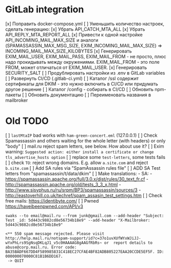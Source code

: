 # GitLab integration

[x] Поправить docker-compose.yml
[ ] Уменьшить количество настроек, сделать генерацию:
    [x] Убрать API_CATCH_MTA_ALL
    [x] Убрать API_REPLY_MTA_REPORT_ALL
    [x] Привести к одной настройке API_INCOMING_MAIL_MAX_SIZE и аналоги (SPAMASSASSIN_MAX_MSG_SIZE, EXIM_INCOMING_MAIL_MAX_SIZE)
        => INCOMING_MAIL_MAX_SIZE_KILOBYTES
    [x] Генерировать EXIM_MAIL_USER, EXIM_MAIL_PASS, EXIM_MAIL_FROM - не просто, плюс надо прокидывать между окружениями.
        EXIM_MAIL_FROM - это поле FROM, может отличаться от EXIM_MAIL_USER.
    [x] Генерировать SECURITY_SALT
[ ] Продублировать настройки из .env в GitLab variables
[ ] Развернуть CI/CD (.gitlab-ci.yml)
[ ] Каталог /ssl содержит сертификаты для DKIM - это нужно включить в CI/CD или придумать другое решение
[ ] Каталог /config - собирать в CI/CD
[ ] Обновить npm-пакеты
[ ] Обновить документацию
[ ] Переименовать названия в mailbroker

# Old TODO

[ ] `lastMtaIP` bad works with `ham-green-concert.eml` (127.0.0.1)
[ ] Check Spamassassin and others waiting for the whole letter (with headers) or only "body"
[ ] mail.ru reject spam letters, see below. How about use it?
[ ] Exim warning: `Suggested action: either install a certificate or change tls_advertise_hosts option`
[ ] replace some `test-letters`, some tests fails
[ ] check `TO`: reject wrong domains. E.g. allow `a.site.com` and reject `b.site.com`
[ ] Add SA rules via "SpamAssassin rules file"
[ ] ADD SA Test letters from "spamassassin/t/data/dkim"
[ ] Make translations:
    - SA:
      - https://spamassassin.apache.org/full/3.0.x/dist/rules/30_text_fr.cf
      - http://spamassassin.apache.org/old/tests_3_3_x.html
      - http://www.sisyphus.ru/ru/srpm/BP3/spamassassin/sources/3
      - http://eastoverhill.co.uk/techref/spam_assasin_test_settings.htm
[ ] Check free mails: https://identibyte.com/
[ ] Pwned https://haveibeenpwned.com/API/v3
```
swaks --to email@mail.ru --from junk@gmail.com --add-header "Subject: Test _id: 5d443c9882cd8e56734b18e9" --add-header "X-Mailbroker: 5d443c9882cd8e56734b18e9"

<** 550 spam message rejected. Please visit http://help.mail.ru/notspam-support/id?c=37o1uvXUfWYxWJiJJ-wYxPhLrs9SgNsqDKLqJ1_v5c0HAAAAG8gAAGfRbRs~ or  report details to
abuse@corp.mail.ru. Error code: BA35BADF667DD4F589985831C418EC27CFAE4BF82ADB805227EAA20CCDE5EF5F. ID: 000000070000C81B1B6DD167.
 -> QUIT
```

